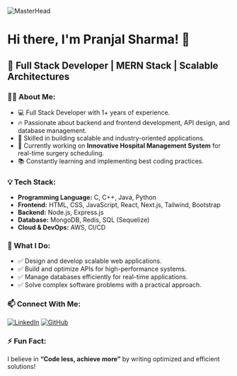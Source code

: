 ![MasterHead](https://i.gifer.com/75ez.gif)

# Hi there, I'm Pranjal Sharma! 👋

## 🚀 Full Stack Developer | MERN Stack | Scalable Architectures

### 👨‍💻 About Me:
- 💻 Full Stack Developer with 1+ years of experience.
- 🔥 Passionate about backend and frontend development, API design, and database management.
- 🚀 Skilled in building scalable and industry-oriented applications.
- 🏥 Currently working on **Innovative Hospital Management System** for real-time surgery scheduling.
- 📚 Constantly learning and implementing best coding practices.

### 💡 Tech Stack:
- **Programming Language:** C, C++, Java, Python
- **Frontend:** HTML, CSS, JavaScript, React, Next.js, Tailwind, Bootstrap
- **Backend:** Node.js, Express.js
- **Database:** MongoDB, Redis, SQL (Sequelize)
- **Cloud & DevOps:** AWS, CI/CD

### 📌 What I Do:
- ✅ Design and develop scalable web applications.
- ✅ Build and optimize APIs for high-performance systems.
- ✅ Manage databases efficiently for real-time applications.
- ✅ Solve complex software problems with a practical approach.

### 📫 Connect With Me:
[![LinkedIn](https://img.shields.io/badge/LinkedIn-Connect-blue?style=flat&logo=linkedin)](https://www.linkedin.com/in/pranjal-sharma-aa050a229/)
[![GitHub](https://img.shields.io/badge/GitHub-Follow-black?style=flat&logo=github)](https://github.com/pranjalsidh905)

### ⚡ Fun Fact:
I believe in **“Code less, achieve more”** by writing optimized and efficient solutions!
